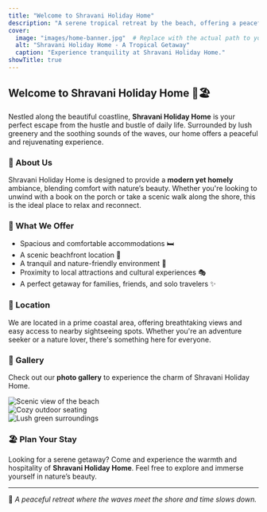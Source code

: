 ```yaml
---
title: "Welcome to Shravani Holiday Home"
description: "A serene tropical retreat by the beach, offering a peaceful and rejuvenating escape."
cover:
  image: "images/home-banner.jpg"  # Replace with the actual path to your banner image
  alt: "Shravani Holiday Home - A Tropical Getaway"
  caption: "Experience tranquility at Shravani Holiday Home."
showTitle: true
---
```


## Welcome to Shravani Holiday Home 🌴🏖️

Nestled along the beautiful coastline, **Shravani Holiday Home** is your perfect escape from the hustle and bustle of daily life. Surrounded by lush greenery and the soothing sounds of the waves, our home offers a peaceful and rejuvenating experience.

### 🌊 About Us
Shravani Holiday Home is designed to provide a **modern yet homely** ambiance, blending comfort with nature’s beauty. Whether you're looking to unwind with a book on the porch or take a scenic walk along the shore, this is the ideal place to relax and reconnect.

### 🏡 What We Offer
- Spacious and comfortable accommodations 🛏️
- A scenic beachfront location 🌅
- A tranquil and nature-friendly environment 🌿
- Proximity to local attractions and cultural experiences 🎭
- A perfect getaway for families, friends, and solo travelers ✨

### 📍 Location
We are located in a prime coastal area, offering breathtaking views and easy access to nearby sightseeing spots. Whether you're an adventure seeker or a nature lover, there's something here for everyone.

### 📸 Gallery
Check out our **photo gallery** to experience the charm of Shravani Holiday Home. 

![Scenic view of the beach](images/gallery1.jpg)  
![Cozy outdoor seating](images/gallery2.jpg)  
![Lush green surroundings](images/gallery3.jpg)

### 🏖️ Plan Your Stay
Looking for a serene getaway? Come and experience the warmth and hospitality of **Shravani Holiday Home**. Feel free to explore and immerse yourself in nature’s beauty.

---

🌟 *A peaceful retreat where the waves meet the shore and time slows down.*
